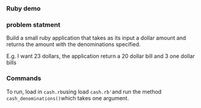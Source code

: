 ### Ruby demo

### problem statment
Build a small ruby application that takes as its input a dollar amount and returns the amount with the denominations specified.

E.g. I want 23 dollars, the application return a 20 dollar bill and 3 one dollar bills

### Commands
To run, load in `cash.rb`using load `cash.rb'`and run the method `cash_denominations()`which takes one argument.
